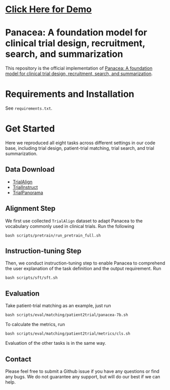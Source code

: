 # [Click Here for Demo](https://1089e9e51e8ecf387a.gradio.live/)
# Panacea: A foundation model for clinical trial design, recruitment, search, and summarization
This repository is the official implementation of [Panacea: A foundation model for clinical trial design, recruitment, search, and summarization]().

# Requirements and Installation
See `requirements.txt`.

# Get Started
Here we reproduced all eight tasks across different settings in our code base, including trial design, patient-trial matching, trial search, and trial summarization. 

## Data Download
* [TrialAlign](https://figshare.com/articles/dataset/TrialAlign/25989403)
* [TrialInstruct](https://doi.org/10.6084/m9.figshare.25990090.v1)
* [TrialPanorama](https://doi.org/10.6084/m9.figshare.25990075)

## Alignment Step
We first use collected `TrialAlign` dataset to adapt Panacea to the vocabulary commonly used in clinical trials. Run the following
```[bash]
bash scripts/pretrain/run_pretrain_full.sh
```
## Instruction-tuning Step
Then, we conduct instruction-tuning step to enable Panacea to comprehend the user explanation of the task definition and the output requirement. Run
```[bash]
bash scripts/sft/sft.sh
```

## Evaluation
Take patient-trial matching as an example, just run
```[bash]
bash scripts/eval/matching/patient2trial/panacea-7b.sh
```
To calculate the metrics, run
```[bash]
bash scripts/eval/matching/patient2trial/metrics/cls.sh 
```
Evaluation of the other tasks is in the same way.



## Contact
Please feel free to submit a Github issue if you have any questions or find any bugs. We do not guarantee any support, but will do our best if we can help.
